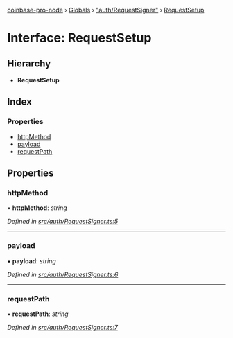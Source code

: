 [coinbase-pro-node](../README.md) › [Globals](../globals.md) › ["auth/RequestSigner"](../modules/_auth_requestsigner_.md) › [RequestSetup](_auth_requestsigner_.requestsetup.md)

# Interface: RequestSetup

## Hierarchy

- **RequestSetup**

## Index

### Properties

- [httpMethod](_auth_requestsigner_.requestsetup.md#httpmethod)
- [payload](_auth_requestsigner_.requestsetup.md#payload)
- [requestPath](_auth_requestsigner_.requestsetup.md#requestpath)

## Properties

### httpMethod

• **httpMethod**: _string_

_Defined in [src/auth/RequestSigner.ts:5](https://github.com/bennyn/coinbase-pro-node/blob/68f4a94/src/auth/RequestSigner.ts#L5)_

---

### payload

• **payload**: _string_

_Defined in [src/auth/RequestSigner.ts:6](https://github.com/bennyn/coinbase-pro-node/blob/68f4a94/src/auth/RequestSigner.ts#L6)_

---

### requestPath

• **requestPath**: _string_

_Defined in [src/auth/RequestSigner.ts:7](https://github.com/bennyn/coinbase-pro-node/blob/68f4a94/src/auth/RequestSigner.ts#L7)_

